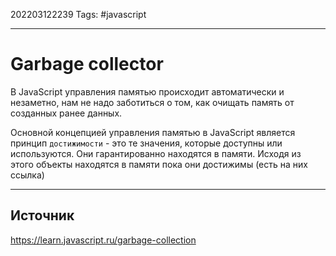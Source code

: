 202203122239
Tags: #javascript 

--- 
# Garbage collector
В JavaScript управления памятью происходит автоматически и незаметно, нам не надо заботиться о том, как очищать память от созданных ранее данных.

Основной концепцией управления памятью в JavaScript является принцип `достижимости` - это те значения, которые доступны или используются. Они гарантированно находятся в памяти. Исходя из этого объекты находятся в памяти пока они достижимы (есть на них ссылка)

--- 
## Источник
https://learn.javascript.ru/garbage-collection